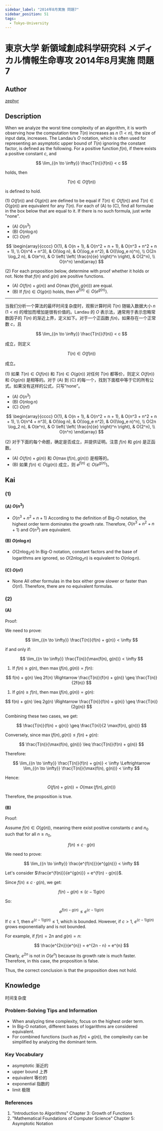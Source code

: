 ```yaml
---
sidebar_label: "2014年8月実施 問題7"
sidebar_position: 51
tags:
  - Tokyo-University
---
```


# 東京大学 新領域創成科学研究科 メディカル情報生命専攻 2014年8月実施 問題7

## **Author**
[zephyr](https://inshi-notes.zephyr-zdz.space/)

## **Description**
When we analyze the worst time complexity of an algorithm, it is worth observing how the computation time $T(n)$ increases as $n$ $(1 < n)$, the size of input data, increases. The Landau’s $O$ notation, which is often used for representing an asymptotic upper bound of $T(n)$ ignoring the constant factor, is defined as the following. For a positive function $f(n)$, if there exists a positive constant $c$, and

$$
\lim_{{n \to \infty}} \frac{T(n)}{f(n)} < c
$$

holds, then

$$
T(n) \in O(f(n))
$$

is defined to hold.

(1) $O(f(n))$ and $O(g(n))$ are defined to be equal if $T(n) \in O(f(n))$ and $T(n) \in O(g(n))$ are equivalent for any $T(n)$. For each of (A) to (C), find all formulae in the box below that are equal to it. If there is no such formula, just write "none".

- (A) $O(n^3)$
- (B) $O(n \log n)$
- (C) $O(n!)$

$$
\begin{array}{cccc}
O(1), & O(n + 1), & O(n^2 + n + 1), & O(n^3 + n^2 + n + 1), \\
O(n^4 + n^3), & O(\log n), & O(\log_e n^2), & O((\log_e n)^n), \\
O(2n \log_2 n), & O(e^n), & O \left( \left( \frac{n}{e} \right)^n \right), & O(2^n), \\
O(n^n)
\end{array}
$$

(2) For each proposition below, determine with proof whether it holds or not. Note that $f(n)$ and $g(n)$ are positive functions.

- (A) $O(f(n) + g(n))$ and $O(\max(f(n), g(n)))$ are equal.
- (B) If $f(n) \in O(g(n))$ holds, then $e^{f(n)} \in O(e^{g(n)})$.

---

当我们分析一个算法的最坏时间复杂度时，观察计算时间 $T(n)$ 随输入数据大小 $n$ $(1 < n)$ 的增加而增加是很有价值的。Landau 的 $O$ 表示法，通常用于表示忽略常数因子的 $T(n)$ 的渐近上界，定义如下。对于一个正函数 $f(n)$，如果存在一个正常数 $c$，且

$$
\lim_{{n \to \infty}} \frac{T(n)}{f(n)} < c
$$

成立，则定义

$$
T(n) \in O(f(n))
$$

成立。

(1) 如果 $T(n) \in O(f(n))$ 和 $T(n) \in O(g(n))$ 对任何 $T(n)$ 都等价，则定义 $O(f(n))$ 和 $O(g(n))$ 是相等的。对于 (A) 到 (C) 的每一个，找到下面框中等于它的所有公式。如果没有这样的公式，只写“none”。

- (A) $O(n^3)$
- (B) $O(n \log n)$
- (C) $O(n!)$

$$
\begin{array}{cccc}
O(1), & O(n + 1), & O(n^2 + n + 1), & O(n^3 + n^2 + n + 1), \\
O(n^4 + n^3), & O(\log n), & O(\log_e n^2), & O((\log_e n)^n), \\
O(2n \log_2 n), & O(e^n), & O \left( \left( \frac{n}{e} \right)^n \right), & O(2^n), \\
O(n^n)
\end{array}
$$

(2) 对于下面的每个命题，确定是否成立，并提供证明。注意 $f(n)$ 和 $g(n)$ 是正函数。

- (A) $O(f(n) + g(n))$ 和 $O(\max(f(n), g(n)))$ 是相等的。
- (B) 如果 $f(n) \in O(g(n))$ 成立，则 $e^{f(n)} \in O(e^{g(n)})$。

## **Kai**
### (1)
#### (A) $O(n^3)$

- $O(n^3 + n^2 + n + 1)$
According to the definition of Big-O notation, the highest order term dominates the growth rate. Therefore, $O(n^3 + n^2 + n + 1)$ and $O(n^3)$ are equivalent.

#### (B) $O(n \log n)$

- $O(2n \log_2 n)$
In Big-O notation, constant factors and the base of logarithms are ignored, so $O(2n \log_2 n)$ is equivalent to $O(n \log n)$.

#### (C) $O(n!)$

- None
All other formulas in the box either grow slower or faster than $O(n!)$. Therefore, there are no equivalent formulas.

### (2)
#### (A)

Proof:

We need to prove:

$$
\lim_{{n \to \infty}} \frac{T(n)}{f(n) + g(n)} < \infty
$$

if and only if:

$$
\lim_{{n \to \infty}} \frac{T(n)}{\max(f(n), g(n))} < \infty
$$

1. If $f(n) \geq g(n)$, then $\max(f(n), g(n)) = f(n)$:

$$
   f(n) + g(n) \leq 2f(n) \Rightarrow \frac{T(n)}{f(n) + g(n)} \geq \frac{T(n)}{2f(n)}
$$

1. If $g(n) \geq f(n)$, then $\max(f(n), g(n)) = g(n)$:

$$
   f(n) + g(n) \leq 2g(n) \Rightarrow \frac{T(n)}{f(n) + g(n)} \geq \frac{T(n)}{2g(n)}
$$

Combining these two cases, we get:

$$
\frac{T(n)}{f(n) + g(n)} \geq \frac{T(n)}{2 \max(f(n), g(n))}
$$

Conversely, since $\max(f(n), g(n)) \leq f(n) + g(n)$:

$$
\frac{T(n)}{\max(f(n), g(n))} \leq \frac{T(n)}{f(n) + g(n)}
$$

Therefore:

$$
\lim_{{n \to \infty}} \frac{T(n)}{f(n) + g(n)} < \infty \Leftrightarrow \lim_{{n \to \infty}} \frac{T(n)}{\max(f(n), g(n))} < \infty
$$

Hence:

$$
O(f(n) + g(n)) = O(\max(f(n), g(n)))
$$

Therefore, the proposition is true.

#### (B)

Proof:

Assume $f(n) \in O(g(n))$, meaning there exist positive constants $c$ and $n_0$ such that for all $n \geq n_0$,

$$
f(n) \leq c \cdot g(n)
$$

We need to prove:

$$
\lim_{{n \to \infty}} \frac{e^{f(n)}}{e^{g(n)}} < \infty
$$

Let's consider $\frac{e^{f(n)}}{e^{g(n)}} = e^{f(n) - g(n)}$.

Since $f(n) \leq c \cdot g(n)$, we get:

$$
f(n) - g(n) \leq (c - 1) g(n)
$$

So:

$$
e^{f(n) - g(n)} \leq e^{(c - 1) g(n)}
$$

If $c \leq 1$, then $e^{(c - 1) g(n)} \leq 1$, which is bounded. However, if $c > 1$, $e^{(c - 1) g(n)}$ grows exponentially and is not bounded.

For example, if $f(n) = 2n$ and $g(n) = n$:

$$
\frac{e^{2n}}{e^{n}} = e^{2n - n} = e^{n}
$$

Clearly, $e^{2n}$ is not in $O(e^{n})$ because its growth rate is much faster. Therefore, in this case, the proposition is false.

Thus, the correct conclusion is that the proposition does not hold.

## **Knowledge**

时间复杂度

### Problem-Solving Tips and Information

- When analyzing time complexity, focus on the highest order term.
- In Big-O notation, different bases of logarithms are considered equivalent.
- For combined functions (such as $f(n) + g(n)$), the complexity can be simplified by analyzing the dominant term.

### Key Vocabulary

- asymptotic 渐近的
- upper bound 上界
- equivalent 等价的
- exponential 指数的
- limit 极限

### References

1. "Introduction to Algorithms" Chapter 3: Growth of Functions
2. "Mathematical Foundations of Computer Science" Chapter 5: Asymptotic Notation
